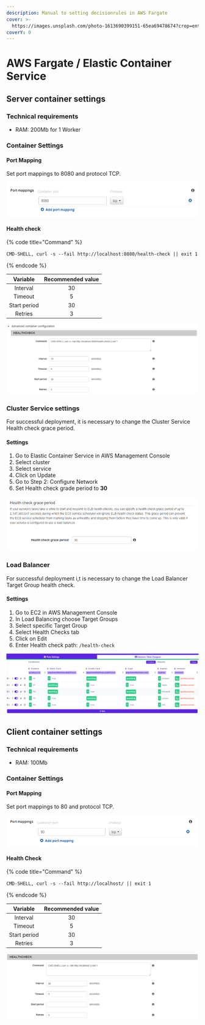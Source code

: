 ```yaml
---
description: Manual to setting decisionrules in AWS Fargate
cover: >-
  https://images.unsplash.com/photo-1613690399151-65ea69478674?crop=entropy&cs=srgb&fm=jpg&ixid=MnwxOTcwMjR8MHwxfHNlYXJjaHw3fHxDb250YWluZXJ8ZW58MHx8fHwxNjM4MTgxNzEy&ixlib=rb-1.2.1&q=85
coverY: 0
---
```


# AWS Fargate / Elastic Container Service

## Server container settings

### Technical requirements

* RAM: 200Mb for 1 Worker

### Container Settings

#### Port Mapping

Set port mappings to 8080 and protocol TCP.

![](<../../.gitbook/assets/image (151) (1) (1) (1).png>)

#### Health check

{% code title="Command" %}
```shell
CMD-SHELL, curl -s --fail http://localhost:8080/health-check || exit 1
```
{% endcode %}

|   Variable   | Recommended value |
| :----------: | :---------------: |
|   Interval   |         30        |
|    Timeout   |         5         |
| Start period |         30        |
|    Retries   |         3         |

![](<../../.gitbook/assets/image (149).png>)

### Cluster Service settings

For successful deployment, it is necessary to change the Cluster Service Health check grace period.

#### Settings

1. Go to Elastic Container Service in AWS Management Console
2. Select cluster
3. Select service
4. Click on Update
5. Go to Step 2: Configure Network
6. Set Health check grade period to **30**

![](<../../.gitbook/assets/image (152) (1) (1) (1).png>)

### Load Balancer

For successful deployment i,t is necessary to change the Load Balancer Target Group health check.

#### Settings

1. Go to EC2 in AWS Management Console
2. In Load Balancing choose Target Groups
3. Select specific Target Group
4. Select Health Checks tab
5. Click on Edit
6. Enter Health check path: `/health-check`

![](<../../.gitbook/assets/image (148) (1).png>)

## Client container settings

### Technical requirements

* RAM: 100Mb

### Container Settings

#### Port Mapping

Set port mappings to 80 and protocol TCP.

![](<../../.gitbook/assets/image (153) (1).png>)

#### Health Check

{% code title="Command" %}
```
CMD-SHELL, curl -s --fail http://localhost/ || exit 1
```
{% endcode %}

|   Variable   | Recommended value |
| :----------: | :---------------: |
|   Interval   |         30        |
|    Timeout   |         5         |
| Start period |         30        |
|    Retries   |         3         |

![](<../../.gitbook/assets/image (150) (1).png>)
